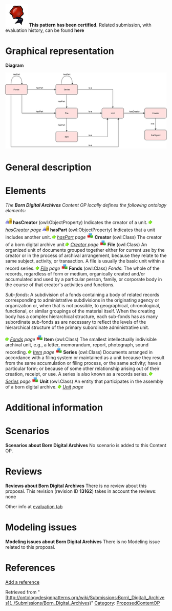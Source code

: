 [![](../images/thumb/b/b5/Certified.png/70px-Certified.png)](../Image/Certified.png "Certified.png") __This pattern has been certified.__
Related submission, with evaluation history, can be found __here__





#  Graphical representation


__Diagram__




[![Image:BDA_ODP_Diagram.png](../images/b/bf/BDA_ODP_Diagram.png)](../Image/BDA_ODP_Diagram.png "Image:BDA_ODP_Diagram.png")




#  General description


  




#  Elements


_The __Born Digital Archives__ Content OP locally defines the following ontology elements:_



[![ObjectProperty](../images/thumb/c/c3/ObjectProperty.gif/20px-ObjectProperty.gif)](../Image/ObjectProperty.gif "ObjectProperty") __hasCreator__ (owl:ObjectProperty) Indicates the creator of a unit. 
 [![](../images/thumb/8/87/ArrowRight.gif/11px-ArrowRight.gif)](../Image/ArrowRight.gif "ArrowRight.gif") _[hasCreator](../Submissions/Born_Digital_Archives/hasCreator "Submissions:Born Digital Archives/hasCreator") page_
[![ObjectProperty](../images/thumb/c/c3/ObjectProperty.gif/20px-ObjectProperty.gif)](../Image/ObjectProperty.gif "ObjectProperty") __hasPart__ (owl:ObjectProperty) Indicates that a unit includes another unit. 
 [![](../images/thumb/8/87/ArrowRight.gif/11px-ArrowRight.gif)](../Image/ArrowRight.gif "ArrowRight.gif") _[hasPart](../Submissions/Born_Digital_Archives/hasPart "Submissions:Born Digital Archives/hasPart") page_
[![Class](../images/thumb/2/27/Class.gif/20px-Class.gif)](../Image/Class.gif "Class") __Creator__ (owl:Class) The creator of a born digital archive unit 
 [![](../images/thumb/8/87/ArrowRight.gif/11px-ArrowRight.gif)](../Image/ArrowRight.gif "ArrowRight.gif") _[Creator](../Submissions/Born_Digital_Archives/Creator "Submissions:Born Digital Archives/Creator") page_
[![Class](../images/thumb/2/27/Class.gif/20px-Class.gif)](../Image/Class.gif "Class") __File__ (owl:Class) An organized unit of documents grouped together either for current use by the creator or in the process of archival arrangement, because they relate to the same subject, activity, or transaction. A file is usually the basic unit within a record series. 
 [![](../images/thumb/8/87/ArrowRight.gif/11px-ArrowRight.gif)](../Image/ArrowRight.gif "ArrowRight.gif") _[File](../Submissions/Born_Digital_Archives/File "Submissions:Born Digital Archives/File") page_
[![Class](../images/thumb/2/27/Class.gif/20px-Class.gif)](../Image/Class.gif "Class") __Fonds__ (owl:Class) _Fonds_: The whole of the records, regardless of form or medium, organically created and/or accumulated and used by a particular person, family, or corporate body in the course of that creator's activities and functions.  

_Sub-fonds_: A subdivision of a fonds containing a body of related records corresponding to administrative subdivisions in the originating agency or organization or, when that is not possible, to geographical, chronological, functional, or similar groupings of the material itself. When the creating body has a complex hierarchical structure, each sub-fonds has as many subordinate sub-fonds as are necessary to reflect the levels of the hierarchical structure of the primary subordinate administrative unit. 



 [![](../images/thumb/8/87/ArrowRight.gif/11px-ArrowRight.gif)](../Image/ArrowRight.gif "ArrowRight.gif") _[Fonds](../Submissions/Born_Digital_Archives/Fonds "Submissions:Born Digital Archives/Fonds") page_
[![Class](../images/thumb/2/27/Class.gif/20px-Class.gif)](../Image/Class.gif "Class") __Item__ (owl:Class) The smallest intellectually indivisible archival unit, e.g., a letter, memorandum, report, photograph, sound recording. 
 [![](../images/thumb/8/87/ArrowRight.gif/11px-ArrowRight.gif)](../Image/ArrowRight.gif "ArrowRight.gif") _[Item](../Submissions/Born_Digital_Archives/Item "Submissions:Born Digital Archives/Item") page_
[![Class](../images/thumb/2/27/Class.gif/20px-Class.gif)](../Image/Class.gif "Class") __Series__ (owl:Class) Documents arranged in accordance with a filing system or maintained as a unit because they result from the same accumulation or filing process, or the same activity; have a particular form; or because of some other relationship arising out of their creation, receipt, or use. A series is also known as a records series. 
 [![](../images/thumb/8/87/ArrowRight.gif/11px-ArrowRight.gif)](../Image/ArrowRight.gif "ArrowRight.gif") _[Series](../Submissions/Born_Digital_Archives/Series "Submissions:Born Digital Archives/Series") page_
[![Class](../images/thumb/2/27/Class.gif/20px-Class.gif)](../Image/Class.gif "Class") __Unit__ (owl:Class) An entity that participates in the assembly of a born digital archive. 
 [![](../images/thumb/8/87/ArrowRight.gif/11px-ArrowRight.gif)](../Image/ArrowRight.gif "ArrowRight.gif") _[Unit](../Submissions/Born_Digital_Archives/Unit "Submissions:Born Digital Archives/Unit") page_
#  Additional information


#  Scenarios



__Scenarios about Born Digital Archives__
No scenario is added to this Content OP.




#  Reviews



__Reviews about Born Digital Archives__
There is no review about this proposal.
This revision (revision ID __13162__) takes in account the reviews: none


Other info at [evaluation tab](http://ontologydesignpatterns.org/wiki/index.php?title=Submissions:Born_Digital_Archives&action=evaluation "http://ontologydesignpatterns.org/wiki/index.php?title=Submissions:Born_Digital_Archives&action=evaluation")




  




#  Modeling issues



__Modeling issues about Born Digital Archives__
There is no Modeling issue related to this proposal.




  




#  References


[Add a reference](index.php@title=Odp%253AAdd_reference&subject=Submissions%253ABorn+Digital+Archives.html "http://ontologydesignpatterns.org/wiki/index.php?title=Odp:Add_reference&subject=Submissions%3ABorn+Digital+Archives")


  






Retrieved from "[http://ontologydesignpatterns.org/wiki/Submissions:Born\_Digital\_Archives](../Submissions/Born_Digital_Archives)"
 [Category](http://ontologydesignpatterns.org/wiki/Special:Categories "Special:Categories"): [ProposedContentOP](../Category/ProposedContentOP "Category:ProposedContentOP")